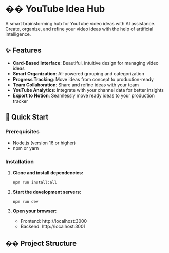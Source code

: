 # �� YouTube Idea Hub

A smart brainstorming hub for YouTube video ideas with AI assistance. Create, organize, and refine your video ideas with the help of artificial intelligence.

## ✨ Features

- **Card-Based Interface**: Beautiful, intuitive design for managing video ideas
- **Smart Organization**: AI-powered grouping and categorization
- **Progress Tracking**: Move ideas from concept to production-ready
- **Team Collaboration**: Share and refine ideas with your team
- **YouTube Analytics**: Integrate with your channel data for better insights
- **Export to Notion**: Seamlessly move ready ideas to your production tracker

## 🚀 Quick Start

### Prerequisites
- Node.js (version 16 or higher)
- npm or yarn

### Installation

1. **Clone and install dependencies:**
   ```bash
   npm run install:all
   ```

2. **Start the development servers:**
   ```bash
   npm run dev
   ```

3. **Open your browser:**
   - Frontend: http://localhost:3000
   - Backend: http://localhost:3001

## ��️ Project Structure

